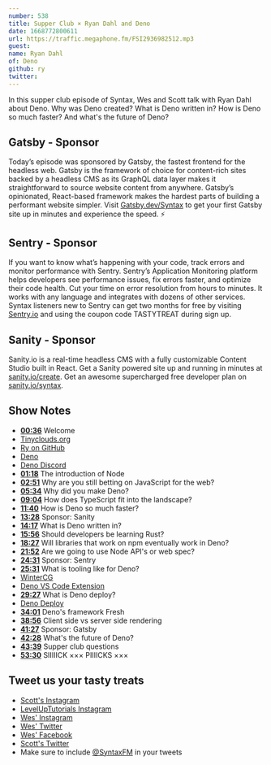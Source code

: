```yaml
---
number: 538
title: Supper Club × Ryan Dahl and Deno
date: 1668772800611
url: https://traffic.megaphone.fm/FSI2936982512.mp3
guest: 
name: Ryan Dahl
of: Deno
github: ry
twitter: 
---
```


In this supper club episode of Syntax, Wes and Scott talk with Ryan Dahl about Deno. Why was Deno created? What is Deno written in? How is Deno so much faster? And what's the future of Deno?

## Gatsby - Sponsor

Today’s episode was sponsored by Gatsby, the fastest frontend for the headless web. Gatsby is the framework of choice for content-rich sites backed by a headless CMS as its GraphQL data layer makes it straightforward to source website content from anywhere. Gatsby’s opinionated, React-based framework makes the hardest parts of building a performant website simpler. Visit [Gatsby.dev/Syntax](https://gatsby.dev/Syntax) to get your first Gatsby site up in minutes and experience the speed. ⚡️

## Sentry - Sponsor

If you want to know what’s happening with your code, track errors and monitor performance with Sentry. Sentry’s Application Monitoring platform helps developers see performance issues, fix errors faster, and optimize their code health. Cut your time on error resolution from hours to minutes. It works with any language and integrates with dozens of other services. Syntax listeners new to Sentry can get two months for free by visiting [Sentry.io](https://sentry.io) and using the coupon code TASTYTREAT during sign up.

## Sanity - Sponsor

Sanity.io is a real-time headless CMS with a fully customizable Content Studio built in React. Get a Sanity powered site up and running in minutes at [sanity.io/create](https://www.sanity.io/create). Get an awesome supercharged free developer plan on [sanity.io/syntax](https://www.sanity.io/syntax).

## Show Notes

- **[00:36](#t=00:36)** Welcome
- [Tinyclouds.org](https://tinyclouds.org)
- [Ry on GitHub](https://github.com/ry)
- [Deno](https://deno.land)
- [Deno Discord](https://discord.com/invite/deno)
- **[01:18](#t=01:18)** The introduction of Node
- **[02:51](#t=02:51)** Why are you still betting on JavaScript for the web?
- **[05:34](#t=05:34)** Why did you make Deno?
- **[09:04](#t=09:04)** How does TypeScript fit into the landscape?
- **[11:40](#t=11:40)** How is Deno so much faster?
- **[13:28](#t=13:28)** Sponsor: Sanity
- **[14:17](#t=14:17)** What is Deno written in?
- **[15:56](#t=15:56)** Should developers be learning Rust?
- **[18:27](#t=18:27)** Will libraries that work on npm eventually work in Deno?
- **[21:52](#t=21:52)** Are we going to use Node API's or web spec?
- **[24:31](#t=24:31)** Sponsor: Sentry
- **[25:31](#t=25:31)** What is tooling like for Deno?
- [WinterCG](https://wintercg.org/)
- [Deno VS Code Extension](https://marketplace.visualstudio.com/items?itemName=denoland.vscode-deno)
- **[29:27](#t=29:27)** What is Deno deploy?
- [Deno Deploy](https://deno.com/deploy)
- **[34:01](#t=34:01)** Deno's framework Fresh
- **[38:56](#t=38:56)** Client side vs server side rendering
- **[41:27](#t=41:27)** Sponsor: Gatsby
- **[42:28](#t=42:28)** What's the future of Deno?
- **[43:39](#t=43:39)** Supper club questions
- **[53:30](#t=53:30)** SIIIIICK ××× PIIIICKS ×××

## Tweet us your tasty treats

- [Scott's Instagram](https://www.instagram.com/stolinski/)
- [LevelUpTutorials Instagram](https://www.instagram.com/LevelUpTutorials/)
- [Wes' Instagram](https://www.instagram.com/wesbos/)
- [Wes' Twitter](https://twitter.com/wesbos)
- [Wes' Facebook](https://www.facebook.com/wesbos.developer)
- [Scott's Twitter](https://twitter.com/stolinski)
- Make sure to include [@SyntaxFM](https://twitter.com/SyntaxFM) in your tweets
